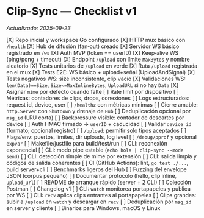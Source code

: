 # Clip‑Sync — Checklist v1

*Actualizado: 2025-09-23*

[X] Repo inicial y workspace Go configurado
[X] HTTP mux básico con `/health`
[X] Hub de difusión (fan‑out) creado
[X] Servidor WS básico registrado en `/ws`
[X] Auth MVP (token == userID)
[X] Keep‑alive WS (ping/pong + timeout)
[X] Endpoint `/upload` con límite `MaxBytes` y nombre aleatorio
[X] Tests unitarios de `/upload` en verde
[X] Ruta `/upload` registrada en el mux
[X] Tests E2E: WS básico + upload+señal (UploadAndSignal)
[X] Tests negativos WS: size inconsistente, clip vacío
[X] Validaciones WS: `len(Data)==Size`, `Size<=MaxInlineBytes`, `UploadURL` si no hay `Data`
[X] Asignar `mime` por defecto cuando falte
[ ] Rate limit por dispositivo
[ ] Métricas: contadores de clips, drops, conexiones
[ ] Logs estructurados: request id, device, user
[ ] `/healthz` con métricas mínimas
[ ] Cierre amable: `http.Server` con `Shutdown` y drenaje de `Hub`
[ ] Deduplicación opcional por `msg_id` (LRU corta)
[ ] Backpressure visible: contador de descartes por device
[ ] Auth HMAC firmado → `userID` + caducidad
[ ] Validar `device_id` (formato; opcional registro)
[ ] `/upload`: permitir solo tipos aceptados
[ ] Flags/env: puertos, límites, dir uploads, log level
[ ] `/debug/pprof` y opcional `expvar`
[ ] Makefile/justfile para build/test/run
[ ] CLI: reconexión exponencial
[ ] CLI: modo pipe estable (`echo hola | clip-sync --mode send`)
[ ] CLI: detección simple de mime por extensión
[ ] CLI: salida limpia y códigos de salida coherentes
[ ] CI (GitHub Actions): lint, `go test ./...`, build server+cli
[ ] Benchmarks ligeros del Hub
[ ] Fuzzing del envelope JSON (corpus pequeño)
[ ] Documentar protocolo (hello, clip inline, `upload_url`)
[ ] README de arranque rápido (server + 2 CLI)
[ ] Colección Postman
[ ] Changelog v1
[ ] CLI: `watch` monitorea portapapeles y publica por WS
[ ] CLI: `recv` aplica clips entrantes al portapapeles
[ ] Clips grandes: subir a `/upload` en `watch` y descargar en `recv`
[ ] Deduplicación por `msg_id` en server y cliente
[ ] Binarios para Windows, macOS y Linux
